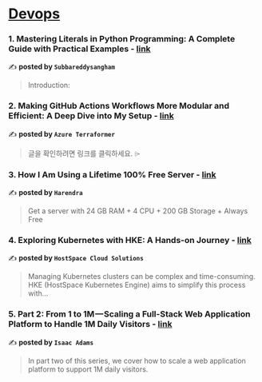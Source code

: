 
<h1><a href=https://medium.com/tag/devops/recommended target="_blank" rel="noopener noreferrer">Devops</a></h1>
<h3>1. Mastering Literals in Python Programming: A Complete Guide with Practical Examples - <a href="https://medium.com/@subbareddysangham/mastering-literals-in-python-programming-a-complete-guide-with-practical-examples-73055736ba41" target="_blank" rel="noopener noreferrer">link</a></h3>

✍️ **posted by `Subbareddysangham`**

<blockquote>Introduction:</blockquote>

<h3>2. Making GitHub Actions Workflows More Modular and Efficient: A Deep Dive into My Setup - <a href="https://medium.com/azure-terraformer/making-github-actions-workflows-more-modular-and-efficient-a-deep-dive-into-my-setup-cb390223cdbb" target="_blank" rel="noopener noreferrer">link</a></h3>

✍️ **posted by `Azure Terraformer`**

<blockquote>글을 확인하려면 링크를 클릭하세요. ⌲</blockquote>

<h3>3. How I Am Using a Lifetime 100% Free Server - <a href="https://medium.com/@harendra21/how-i-am-using-a-lifetime-100-free-server-bd241e3a347a" target="_blank" rel="noopener noreferrer">link</a></h3>

✍️ **posted by `Harendra`**

<blockquote>Get a server with 24 GB RAM + 4 CPU + 200 GB Storage + Always Free</blockquote>

<h3>4. Exploring Kubernetes with HKE: A Hands-on Journey - <a href="https://medium.com/hostspaceng/exploring-kubernetes-with-hke-a-hands-on-journey-d40c54bd2502" target="_blank" rel="noopener noreferrer">link</a></h3>

✍️ **posted by `HostSpace Cloud Solutions`**

<blockquote>Managing Kubernetes clusters can be complex and time-consuming. HKE (HostSpace Kubernetes Engine) aims to simplify this process with…</blockquote>

<h3>5. Part 2: From 1 to 1M — Scaling a Full-Stack Web Application Platform to Handle 1M Daily Visitors - <a href="https://medium.com/@isaac.adams/part-2-from-1-to-1m-scaling-a-full-stack-web-application-platform-to-handle-1m-daily-visitors-24994ef1532b" target="_blank" rel="noopener noreferrer">link</a></h3>

✍️ **posted by `Isaac Adams`**

<blockquote>In part two of this series, we cover how to scale a web application platform to support 1M daily visitors.</blockquote>

